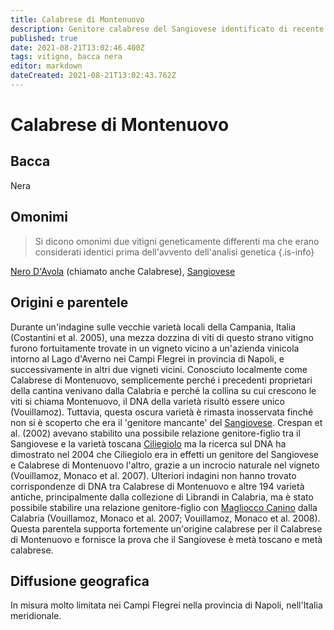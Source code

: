 ```yaml
---
title: Calabrese di Montenuovo
description: Genitore calabrese del Sangiovese identificato di recente.
published: true
date: 2021-08-21T13:02:46.400Z
tags: vitigno, bacca nera
editor: markdown
dateCreated: 2021-08-21T13:02:43.762Z
---
```


# Calabrese di Montenuovo

## Bacca
Nera

## Omonimi
> Si dicono omonimi due vitigni geneticamente differenti ma che erano considerati identici prima dell'avvento dell'analisi genetica
{.is-info}

[Nero D'Avola](/vitigni/Italia/bacca-nera/nero-d-avola) (chiamato anche Calabrese), [Sangiovese](/vitigni/Italia/bacca-nera/sangiovese)

## Origini e parentele
Durante un'indagine sulle vecchie varietà locali della Campania, Italia (Costantini et al. 2005), una mezza dozzina di viti di questo strano vitigno furono fortuitamente trovate in un vigneto vicino a un'azienda vinicola intorno al Lago d'Averno nei Campi Flegrei in provincia di Napoli, e successivamente in altri due vigneti vicini. Conosciuto localmente come Calabrese di Montenuovo, semplicemente perché i precedenti proprietari della cantina venivano dalla Calabria e perché la collina su cui crescono le viti si chiama Montenuovo, il DNA della varietà risultò essere unico (Vouillamoz). Tuttavia, questa oscura varietà è rimasta inosservata finché non si è scoperto che era il 'genitore mancante' del [Sangiovese](/vitigni/Italia/bacca-nera/sangiovese). Crespan et al. (2002) avevano stabilito una possibile relazione genitore-figlio tra il Sangiovese e la varietà toscana [Ciliegiolo](/vitigni/bacca-nera/ciliegiolo) ma la ricerca sul DNA ha dimostrato nel 2004 che Ciliegiolo era in effetti un genitore del Sangiovese e Calabrese di Montenuovo l'altro, grazie a un incrocio naturale nel vigneto (Vouillamoz, Monaco et al. 2007). Ulteriori indagini non hanno trovato corrispondenze di DNA tra Calabrese di Montenuovo e altre 194 varietà antiche, principalmente dalla collezione di Librandi in Calabria, ma è stato possibile stabilire una relazione genitore-figlio con [Magliocco Canino](/vitigni/bacca-nera/magliocco-canino) dalla Calabria (Vouillamoz, Monaco et al. 2007; Vouillamoz, Monaco et al. 2008). Questa parentela supporta fortemente un'origine calabrese per il Calabrese di Montenuovo e fornisce la prova che il Sangiovese è metà toscano e metà calabrese.

## Diffusione geografica
In misura molto limitata nei Campi Flegrei nella provincia di Napoli, nell'Italia meridionale.
